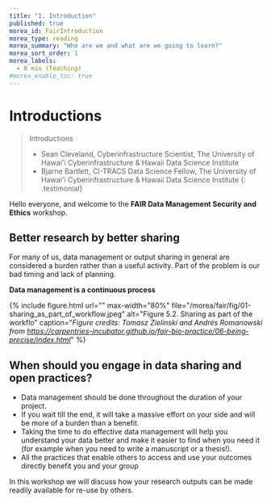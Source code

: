 ```yaml
---
title: "1. Introduction"
published: true
morea_id: FairIntroduction
morea_type: reading
morea_summary: "Who are we and what are we going to learn?"
morea_sort_order: 1
morea_labels:
  - 8 min (Teaching)
#morea_enable_toc: true
---
```


# Introductions

> Introductions
>
> - Sean Cleveland, Cyberinfrastructure Scientist, The University of Hawai'i Cyberinfrastructure & Hawaii Data Science Institute
> - Bjarne Bartlett, CI-TRACS Data Science Fellow, The University of Hawai'i Cyberinfrastructure & Hawaii Data Science Institute
>   {: .testimonial}

Hello everyone, and welcome to the **FAIR Data Management Security and Ethics** workshop.

## Better research by better sharing

For many of us, data management or output sharing in general
are considered a burden rather than a useful activity. Part of the problem
is our bad timing and lack of planning.

**Data management is a continuous process**

{% include figure.html url="" max-width="80%"
file="/morea/fair/fig/01-sharing_as_part_of_workflow.jpeg"
alt="Figure 5.2. Sharing as part of the workflo" caption="_Figure credits: Tomasz Zielinski and Andrés Romanowski from https://carpentries-incubator.github.io/fair-bio-practice/06-being-precise/index.html_" %}

## When should you engage in data sharing and open practices?

- Data management should be done throughout the duration of your project.
- If you wait till the end, it will take a massive effort on your side and will be more of a burden than a benefit.
- Taking the time to do effective data management will help you understand your data better and make it easier to find when you need it (for example when you need to write a manuscript or a thesis!).
- All the practices that enable others to access and use your outcomes directly
  benefit you and your group

In this workshop we will discuss how your research outputs can be made readily available for re-use by others.
